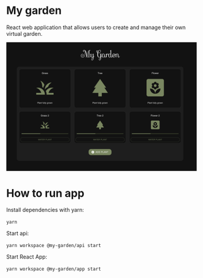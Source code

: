 # My garden
React web application that allows users to create and manage their own virtual garden.

![alt text](https://raw.githubusercontent.com/keip/my-garden/main/assets/app-screenshot.png)

# How to run app

Install dependencies with yarn:

`yarn`

Start api:

`yarn workspace @my-garden/api start`

Start React App:

`yarn workspace @my-garden/app start`